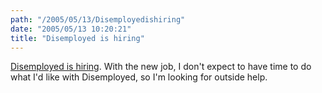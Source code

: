 ```yaml
---
path: "/2005/05/13/Disemployedishiring" 
date: "2005/05/13 10:20:21" 
title: "Disemployed is hiring" 
---
```

<p><a href="http://disemployed.com/news/archives/2005/05/13/disemployed-is-hiring/">Disemployed is hiring</a>. With the new job, I don't expect to have time to do what I'd like with Disemployed, so I'm looking for outside help.</p>